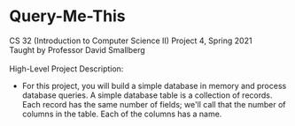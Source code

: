# Query-Me-This
CS 32 (Introduction to Computer Science II) Project 4, Spring 2021 <br />
Taught by Professor David Smallberg <br />
<br />
High-Level Project Description: <br />
- For this project, you will build a simple database in memory and process database queries. A simple database table is a collection of records. Each record has the same number of fields; we'll call that the number of columns in the table. Each of the columns has a name.

